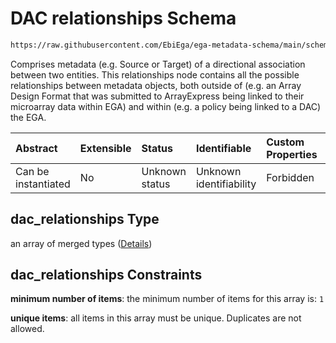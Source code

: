 # DAC relationships Schema

```txt
https://raw.githubusercontent.com/EbiEga/ega-metadata-schema/main/schemas/EGA.DAC.json#/properties/dac_relationships
```

Comprises metadata (e.g. Source or Target) of a directional association between two entities. This relationships node contains all the possible relationships between metadata objects, both outside of (e.g. an Array Design Format that was submitted to ArrayExpress being linked to their microarray data within EGA) and within (e.g. a policy being linked to a DAC) the EGA.

| Abstract            | Extensible | Status         | Identifiable            | Custom Properties | Additional Properties | Access Restrictions | Defined In                                                             |
| :------------------ | :--------- | :------------- | :---------------------- | :---------------- | :-------------------- | :------------------ | :--------------------------------------------------------------------- |
| Can be instantiated | No         | Unknown status | Unknown identifiability | Forbidden         | Forbidden             | none                | [EGA.DAC.json\*](../../../schemas/EGA.DAC.json "open original schema") |

## dac\_relationships Type

an array of merged types ([Details](ega-8-properties-dac-relationships-items.md))

## dac\_relationships Constraints

**minimum number of items**: the minimum number of items for this array is: `1`

**unique items**: all items in this array must be unique. Duplicates are not allowed.
